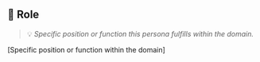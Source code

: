 ## 👤 Role
> 💡 *Specific position or function this persona fulfills within the domain.*

[Specific position or function within the domain]